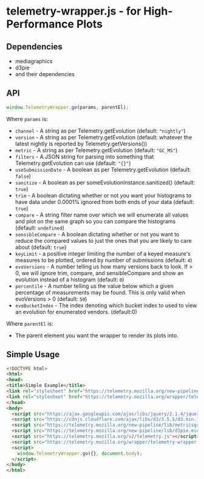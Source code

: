# telemetry-wrapper.js - for High-Performance Plots

## Dependencies
* mediagraphics
* d3pie
* and their dependencies

## API
```javascript
window.TelemetryWrapper.go(params, parentEl);
```
Where `params` is:
* `channel` - A string as per Telemetry.getEvolution (default: `"nightly"`)
* `version` - A string as per Telemetry.getEvolution (default: whatever the latest nightly is reported by Telemetry.getVersions())
* `metric` - A string as per Telemetry.getEvolution (default: `"GC_MS"`)
* `filters` - A JSON string for parsing into something that Telemetry.getEvolution can use (default: `"{}"`)
* `useSubmissionDate` - A boolean as per Telemetry.getEvolution (default: `false`)
* `sanitize` - A boolean as per someEvolutionInstance.sanitized() (default: `true`)
* `trim` - A boolean dictating whether or not you want your histograms to have data under 0.0001% ignored from both ends of your data (default: `true`)
* `compare` - A string filter name over which we will enumerate all values and plot on the same graph so you can compare the histograms (default: `undefined`)
* `sensibleCompare` - A boolean dictating whether or not you want to reduce the compared values to just the ones that you are likely to care about (default: `true`)
* `keyLimit` - a positive integer limiting the number of a keyed measure's measures to be plotted, ordered by number of submissions (default: `4`)
* `evoVersions` - A number telling us how many versions back to look. If > 0, we will ignore trim, compare, and sensibleCompare and show an evolution instead of a histogram (default: `0`)
* `percentile` - A number telling us the value below which a given percentage of measurements may be found. This is only valid when evoVersions > 0 (default: `50`)
* `evoBucketIndex` - The index denoting which bucket index to used to view an evolution for enumerated vendors. (default:0)

Where `parentEl` is:
* The parent element you want the wrapper to render its plots into.

## Simple Usage
```html
<!DOCTYPE html>
<html>
<head>
<title>Simple Example</title>
<link rel="stylesheet" href="https://telemetry.mozilla.org/new-pipeline/style/metricsgraphics.css"/>
<link rel="stylesheet" href="https://telemetry.mozilla.org/wrapper/telemetry-wrapper.css"/>
</head>
<body>
  <script src="https://ajax.googleapis.com/ajax/libs/jquery/2.1.4/jquery.min.js"></script>
  <script src="https://cdnjs.cloudflare.com/ajax/libs/d3/3.5.5/d3.min.js"></script>
  <script src="https://telemetry.mozilla.org/new-pipeline/lib/metricsgraphics.min.js"></script>
  <script src="https://telemetry.mozilla.org/new-pipeline/lib/d3pie.min.js"></script>
  <script src="https://telemetry.mozilla.org/v2/telemetry.js"></script>
  <script src="https://telemetry.mozilla.org/wrapper/telemetry-wrapper.js"></script>
  <script>
    window.TelemetryWrapper.go({}, document.body);
  </script>
</body>
</html>
```
